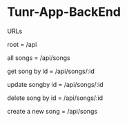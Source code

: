 # Tunr-App-BackEnd

URLs

root = /api

all songs = /api/songs

get song by id = /api/songs/:id

update songby id = /api/songs/:id

delete song by id = /api/songs/:id

create a new song = /api/songs
